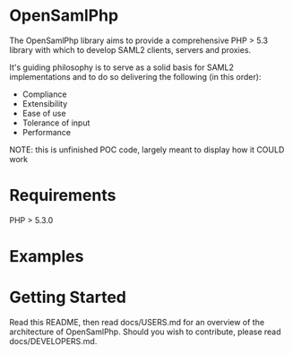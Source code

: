 OpenSamlPhp
===========

The OpenSamlPhp library aims to provide a comprehensive PHP > 5.3 library
with which to develop SAML2 clients, servers and proxies.

It's guiding philosophy is to serve as a solid basis for SAML2 implementations
and to do so delivering the following (in this order):
* Compliance
* Extensibility
* Ease of use
* Tolerance of input
* Performance

NOTE: this is unfinished POC code, largely meant to display how it COULD work

Requirements
============
PHP > 5.3.0

Examples
========


Getting Started
===============
Read this README, then read docs/USERS.md for an overview of the architecture of OpenSamlPhp.
Should you wish to contribute, please read docs/DEVELOPERS.md.